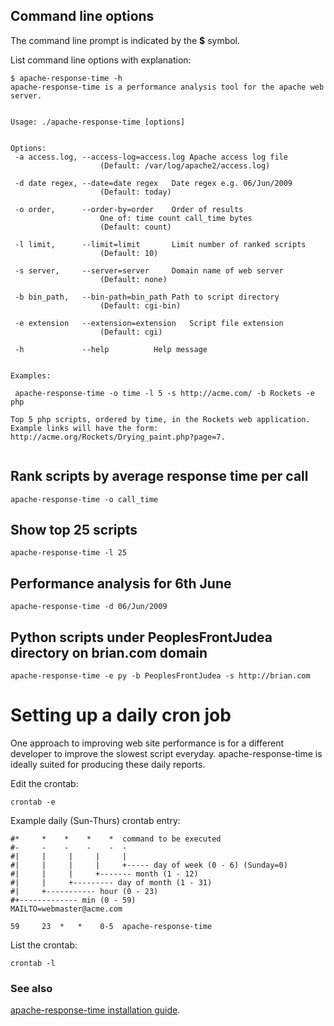 ## Command line options ##


The command line prompt is indicated by the **$** symbol.

List command line options with explanation:
```
$ apache-response-time -h
apache-response-time is a performance analysis tool for the apache web server.


Usage: ./apache-response-time [options]


Options:
 -a access.log, --access-log=access.log	Apache access log file
					(Default: /var/log/apache2/access.log)

 -d date regex, --date=date regex	Date regex e.g. 06/Jun/2009
					(Default: today)

 -o order,      --order-by=order	Order of results
					One of: time count call_time bytes
					(Default: count)

 -l limit,      --limit=limit		Limit number of ranked scripts
					(Default: 10)

 -s server,     --server=server		Domain name of web server
					(Default: none)

 -b bin_path,   --bin-path=bin_path	Path to script directory
					(Default: cgi-bin)

 -e extension   --extension=extension	Script file extension
					(Default: cgi)

 -h             --help			Help message


Examples:

 apache-response-time -o time -l 5 -s http://acme.com/ -b Rockets -e php

Top 5 php scripts, ordered by time, in the Rockets web application.
Example links will have the form: http://acme.org/Rockets/Drying_paint.php?page=7.


```


## Rank scripts by average response time per call ##

```
apache-response-time -o call_time
```


## Show top 25 scripts ##

```
apache-response-time -l 25
```


## Performance analysis for 6th June ##

```
apache-response-time -d 06/Jun/2009
```


## Python scripts under PeoplesFrontJudea directory on brian.com domain ##

```
apache-response-time -e py -b PeoplesFrontJudea -s http://brian.com
```


# Setting up a daily cron job #

One approach to improving web site performance is for a different developer to improve the slowest script everyday.  apache-response-time is ideally suited for producing these daily reports.

Edit the crontab:
```
crontab -e
```

Example daily (Sun-Thurs) crontab entry:
```
#*     *    *    *    *  command to be executed
#-     -    -    -    -  -
#|     |     |     |     |
#|     |     |     |     +----- day of week (0 - 6) (Sunday=0)
#|     |     |     +------- month (1 - 12)
#|     |     +--------- day of month (1 - 31)
#|     +----------- hour (0 - 23)
#+------------- min (0 - 59)
MAILTO=webmaster@acme.com

59     23  *   *    0-5  apache-response-time
```

List the crontab:
```
crontab -l
```

### See also ###

[apache-response-time installation guide](Installation.md).